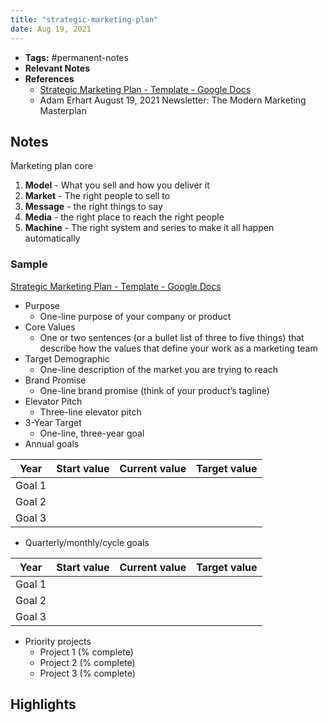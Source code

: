 ```yaml
---
title: "strategic-marketing-plan"
date: Aug 19, 2021
---
```


- **Tags:** #permanent-notes 
- **Relevant Notes**
- **References**
	- [Strategic Marketing Plan - Template - Google Docs](https://docs.google.com/document/d/10K2kHpPpZAXVR4i1c4U7lqaL5nkSYnVX816uyWT2rQI/edit)
	- Adam Erhart August 19, 2021 Newsletter: The Modern Marketing Masterplan


## Notes
Marketing plan core
1. **Model** - What you sell and how you deliver it
2. **Market** - The right people to sell to
3. **Message** - the right things to say
4. **Media** - the right place to reach the right people
5. **Machine** - The right system and series to make it all happen automatically

### Sample
[Strategic Marketing Plan - Template - Google Docs](https://docs.google.com/document/d/10K2kHpPpZAXVR4i1c4U7lqaL5nkSYnVX816uyWT2rQI/edit)
- Purpose
	- One-line purpose of your company or product
- Core Values
	- One or two sentences (or a bullet list of three to five things) that describe how the values that define your work as a marketing team
- Target Demographic
	- One-line description of the market you are trying to reach
- Brand Promise
	- One-line brand promise (think of your product’s tagline)
- Elevator Pitch
	- Three-line elevator pitch
- 3-Year Target
	- One-line, three-year goal
- Annual goals

| Year   | Start value | Current value | Target value |
| ------ | ----------- | ------------- | ------------ |
| Goal 1 |             |               |              |
| Goal 2 |             |               |              |
| Goal 3 |             |               |              |

- Quarterly/monthly/cycle goals

| Year   | Start value | Current value | Target value |
| ------ | ----------- | ------------- | ------------ |
| Goal 1 |             |               |              |
| Goal 2 |             |               |              |
| Goal 3 |             |               |              |

- Priority projects
	- Project 1 (% complete)
	- Project 2 (% complete)
	- Project 3 (% complete)

## Highlights

